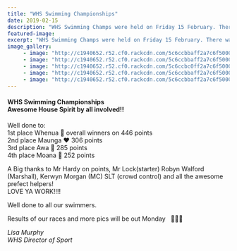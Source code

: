 ```yaml
---
title: "WHS Swimming Championships"
date: 2019-02-15
description: "WHS Swimming Champs were held on Friday 15 February. There was awesome House Spirit by all involved..."
featured-image: 
excerpt: "WHS Swimming Champs were held on Friday 15 February. There was awesome House Spirit by all involved."
image_gallery:
     - image: "http://c1940652.r52.cf0.rackcdn.com/5c6ccbbaff2a7c6f500003bc/51953761_1194834177332353_2401700898234433536_n.jpg"
     - image: "http://c1940652.r52.cf0.rackcdn.com/5c6ccbbaff2a7c6f500003bd/52151520_1194834240665680_1026374038441689088_n.jpg"
     - image: "http://c1940652.r52.cf0.rackcdn.com/5c6ccbc0ff2a7c6f500003c5/52803601_1194834080665696_9167534056097710080_n.jpg"
     - image: "http://c1940652.r52.cf0.rackcdn.com/5c6ccbbaff2a7c6f500003ba/51882931_1194834063999031_6754180765560340480_n.jpg"
     - image: "http://c1940652.r52.cf0.rackcdn.com/5c6ccbbaff2a7c6f500003bb/51899563_1194834130665691_2245413583863152640_n.jpg"
---
```


<h4>WHS Swimming Championships<br />Awesome House Spirit by all involved!!</h4>
<p>Well done to:<br />1st place Whenua&nbsp;<span>💚</span>&nbsp;overall winners on 446 points<br />2nd place Maunga&nbsp;<span class="_5mfr"><span class="_6qdm">❤️</span></span>&nbsp;306 points<br />3rd place Awa&nbsp;<span>💙</span>&nbsp;285 points<span class="text_exposed_show"><br />4th place Moana<span>&nbsp;</span><span class="_5mfr"><span class="_6qdm">💛</span></span>&nbsp;252 points</span></p>
<div class="text_exposed_show">
<p>A Big thanks to Mr Hardy on points, Mr Lock(starter) Robyn Walford (Marshall), Kerwyn Morgan (MC) SLT (crowd control) and all the awesome prefect helpers!&nbsp;<br />LOVE YA WORK!!!!</p>
<p>Well done to all our swimmers.</p>
<p>Results of our races and more pics will be out Monday&nbsp; &nbsp;<span class="_5mfr"><span class="_6qdm"></span></span><span class="_5mfr"><span class="_6qdm"></span></span><span class="_5mfr"><span class="_6qdm"></span></span></p>
<p><em>Lisa Murphy</em><br /><em>WHS Director of Sport</em></p>
</div>

